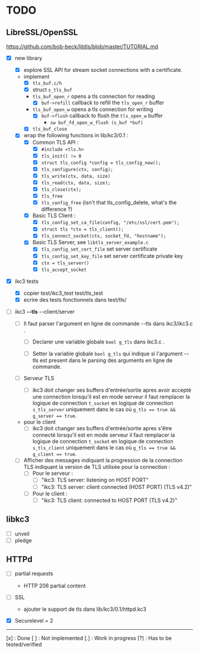# TODO

## LibreSSL/OpenSSL

<https://github.com/bob-beck/libtls/blob/master/TUTORIAL.md>

 - [x] new library
   - [x] explore SSL API for stream socket connections with a certificate.
   - implement
     - [x] `tls_buf.c/h`
     - [x] struct `s_tls_buf`
     - `tls_buf_open_r` opens a tls connection for reading
       - [x] `buf->refill` callback to refill the `tls_open_r` buffer
     - `tls_buf_open_w` opens a tls connection for writing
       - [x] `buf->flush` callback to flush the `tls_open_w` buffer
         - `sw buf_fd_open_w_flush (s_buf *buf)`
     - [x] `tls_buf_close`
   - [x] wrap the following functions in lib/kc3/0.1 :
     - [x] Common TLS API :
       - [x] `#include <tls.h>`
       - [x] `tls_init() != 0`
       - [x] `struct tls_config *config = tls_config_new();`
       - [x] `tls_configure(ctx, config);`
       - [x] `tls_write(ctx, data, size)`
       - [x] `tls_read(ctx, data, size);`
       - [x] `tls_close(ctx);`
       - [x] `tls_free`
       - [x] `tls_config_free` (isn't that tls_config_delete, what's the difference ?)
     - [x] Basic TLS Client :
       - [x] `tls_config_set_ca_file(config, "/etc/ssl/cert.pem");`
       - [x] `struct tls *ctx = tls_client();`
       - [x] `tls_connect_socket(ctx, socket_fd, "hostname");`
     - [x] Basic TLS Server, see `libtls_server_example.c`
       - [x] `tls_config_set_cert_file` set server certificate
       - [x] `tls_config_set_key_file` set server certificate private key
       - [x] `ctx = tls_server()`
       - [x] `tls_accept_socket`

 - [x] ikc3 tests
   - [x] copier test/ikc3_test test/tls_test
   - [x] ecrire des tests fonctionnels dans test/tls/

 - [ ] ikc3 **--tls** --client/server

   - [ ] Il faut parser l'argument en ligne de commande --tls dans ikc3/ikc3.c .

     - [ ] Declarer une variable globale `bool g_tls` dans ikc3.c .

     - [ ] Setter la variable globale `bool g_tls` qui indique si
       l'argument --tls est present dans le parsing des arguments en ligne de commande.

   - [ ] Serveur TLS
     - [ ] ikc3 doit changer ses buffers d'entrée/sortie apres avoir
       accepté une connection lorsqu'il est en mode serveur il faut
       remplacer la logique de connection `t_socket` en logique de
       connection `s_tls_server` uniquement dans le cas où
       `g_tls == true && g_server == true`.
   - pour le client
     - [ ] ikc3 doit changer ses buffers d'entrée/sortie apres s'être
       connecté lorsqu'il est en mode serveur il faut remplacer la
       logique de connection `t_socket` en logique de connection
       `s_tls_client` uniquement dans le cas où
       `g_tls == true && g_client == true`.
   - [ ] Afficher des messages indiquant la progression de la connection
     TLS indiquant la version de TLS utilisée pour la connection :
     - [ ] Pour le serveur :
       - [ ] "ikc3: TLS server: listening on HOST PORT"
       - [ ] "ikc3: TLS server: client connected (HOST PORT) (TLS v4.2)"
     - [ ] Pour le client :
       - [ ] "ikc3: TLS client: connected to HOST PORT (TLS v4.2)"

## libkc3
 - [ ] unveil
 - [ ] pledge

## HTTPd
 - [ ] partial requests
   - HTTP 206 partial content
 - [ ] SSL
   - ajouter le support de tls dans lib/kc3/0.1/httpd.kc3
 - [x] Securelevel = 2


---

[x] : Done
[ ] : Not implemented
[.] : Work in progress
[?] : Has to be tested/verified

